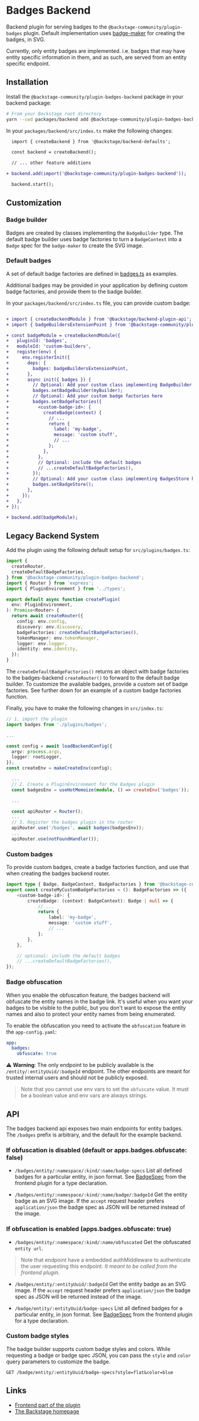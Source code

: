 # Badges Backend

Backend plugin for serving badges to the `@backstage-community/plugin-badges` plugin.
Default implementation uses
[badge-maker](https://www.npmjs.com/package/badge-maker) for creating the
badges, in SVG.

Currently, only entity badges are implemented. i.e. badges that may have entity
specific information in them, and as such, are served from an entity specific
endpoint.

## Installation

Install the `@backstage-community/plugin-badges-backend` package in your backend package:

```bash
# From your Backstage root directory
yarn --cwd packages/backend add @backstage-community/plugin-badges-backend
```

In your `packages/backend/src/index.ts` make the following changes:

```diff
  import { createBackend } from '@backstage/backend-defaults';

  const backend = createBackend();

  // ... other feature additions

+ backend.add(import('@backstage-community/plugin-badges-backend'));

  backend.start();
```

## Customization

### Badge builder

Badges are created by classes implementing the `BadgeBuilder` type. The default
badge builder uses badge factories to turn a `BadgeContext` into a `Badge` spec
for the `badge-maker` to create the SVG image.

### Default badges

A set of default badge factories are defined in
[badges.ts](https://github.com/backstage/community-plugins/tree/main/workspaces/badges/plugins/badges-backend/src/badges.ts)
as examples.

Additional badges may be provided in your application by defining custom badge
factories, and provide them to the badge builder.

In your `packages/backend/src/index.ts` file, you can provide custom badge:

```diff

+ import { createBackendModule } from '@backstage/backend-plugin-api';
+ import { badgeBuildersExtensionPoint } from '@backstage-community/plugin-badges-backend';

+ const badgeModule = createBackendModule({
+   pluginId: 'badges',
+   moduleId: 'custom-builders',
+   register(env) {
+     env.registerInit({
+       deps: {
+         badges: badgeBuildersExtensionPoint,
+       },
+       async init({ badges }) {
+         // Optional: Add your custom class implementing BadgeBuilder here
+         badges.setBadgeBuilder(myBuilder);
+         // Optional: Add your custom badge factories here
+         badges.setBadgeFactories({
+           <custom-badge-id>: {
+             createBadge(context) {
+               // ...
+               return {
+                 label: 'my-badge',
+                 message: 'custom stuff',
+                 // ...
+               };
+             },
+           },
+           // Optional: include the default badges
+           // ...createDefaultBadgeFactories(),
+         });
+         // Optional: Add your custom class implementing BadgesStore here
+         badges.setBadgeStore();
+       },
+     });
+   },
+ });

+ backend.add(badgeModule);
```

## Legacy Backend System

Add the plugin using the following default setup for
`src/plugins/badges.ts`:

```ts
import {
  createRouter,
  createDefaultBadgeFactories,
} from '@backstage-community/plugin-badges-backend';
import { Router } from 'express';
import { PluginEnvironment } from '../types';

export default async function createPlugin(
  env: PluginEnvironment,
): Promise<Router> {
  return await createRouter({
    config: env.config,
    discovery: env.discovery,
    badgeFactories: createDefaultBadgeFactories(),
    tokenManager: env.tokenManager,
    logger: env.logger,
    identity: env.identity,
  });
}
```

The `createDefaultBadgeFactories()` returns an object with badge factories to
the badges-backend `createRouter()` to forward to the default badge builder. To
customize the available badges, provide a custom set of badge factories. See
further down for an example of a custom badge factories function.

Finally, you have to make the following changes in `src/index.ts`:

```ts
// 1. import the plugin
import badges from './plugins/badges';

...

const config = await loadBackendConfig({
  argv: process.argv,
  logger: rootLogger,
});
const createEnv = makeCreateEnv(config);

  ...
  // 2. Create a PluginEnvironment for the Badges plugin
  const badgesEnv = useHotMemoize(module, () => createEnv('badges'));

  ...

  const apiRouter = Router();
  ...
  // 3. Register the badges plugin in the router
  apiRouter.use('/badges', await badges(badgesEnv));
  ...
  apiRouter.use(notFoundHandler());
```

### Custom badges

To provide custom badges, create a badge factories function, and use that when
creating the badges backend router.

```ts
import type { Badge, BadgeContext, BadgeFactories } from '@backstage-community/plugin-badges-backend';
export const createMyCustomBadgeFactories = (): BadgeFactories => ({
    <custom-badge-id>: {
        createBadge: (context: BadgeContext): Badge | null => {
            // ...
            return {
                label: 'my-badge',
                message: 'custom stuff',
                // ...
            };
        },
    },

    // optional: include the default badges
    // ...createDefaultBadgeFactories(),
});
```

### Badge obfuscation

When you enable the obfuscation feature, the badges backend will obfuscate the entity names in the badge link. It's useful when you want your badges to be visible to the public, but you don't want to expose the entity names and also to protect your entity names from being enumerated.

To enable the obfuscation you need to activate the `obfuscation` feature in the `app-config.yaml`:

```yaml
app:
  badges:
    obfuscate: true
```

:warning: **Warning**: The only endpoint to be publicly available is the `/entity/:entityUuid/:badgeId` endpoint. The other endpoints are meant for trusted internal users and should not be publicly exposed.

> Note that you cannot use env vars to set the `obfuscate` value. It must be a boolean value and env vars are always strings.

## API

The badges backend api exposes two main endpoints for entity badges. The
`/badges` prefix is arbitrary, and the default for the example backend.

### If obfuscation is disabled (default or apps.badges.obfuscate: false)

- `/badges/entity/:namespace/:kind/:name/badge-specs` List all defined badges
  for a particular entity, in json format. See
  [BadgeSpec](https://github.com/backstage/backstage/tree/master/plugins/badges/src/api/types.ts)
  from the frontend plugin for a type declaration.

- `/badges/entity/:namespace/:kind/:name/badge/:badgeId` Get the entity badge as
  an SVG image. If the `accept` request header prefers `application/json` the
  badge spec as JSON will be returned instead of the image.

### If obfuscation is enabled (apps.badges.obfuscate: true)

- `/badges/entity/:namespace/:kind/:name/obfuscated` Get the obfuscated `entity url`.

> Note that endpoint have a embedded authMiddleware to authenticate the user requesting this endpoint. _It meant to be called from the frontend plugin._

- `/badges/entity/:entityUuid/:badgeId` Get the entity badge as an SVG image. If
  the `accept` request header prefers `application/json` the badge spec as JSON
  will be returned instead of the image.

- `/badge/entity/:entityUuid/badge-specs` List all defined badges for a
  particular entity, in json format. See
  [BadgeSpec](https://github.com/backstage/backstage/tree/master/plugins/badges/src/api/types.ts)
  from the frontend plugin for a type declaration.

### Custom badge styles

The badge builder supports custom badge styles and colors.
While requesting a badge or badge spec JSON, you can pass the `style` and `color` query parameters to customize the badge.

```http
GET /badge/entity/:entityUuid/badge-specs?style=flat&color=blue
```

## Links

- [Frontend part of the plugin](https://github.com/backstage/community-plugins/tree/main/workspaces/badges/plugins/badges)
- [The Backstage homepage](https://backstage.io)
